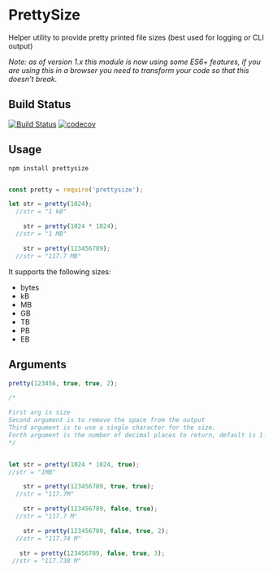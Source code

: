 PrettySize
==========

Helper utility to provide pretty printed file sizes (best used for logging or CLI output)

*Note: as of version 1.x this module is now using some ES6+ features, if you are using this in a browser
you need to transform your code so that this doesn't break.*

Build Status
------------

[![Build Status](https://secure.travis-ci.org/davglass/prettysize.svg?branch=master)](http://travis-ci.org/davglass/prettysize)
[![codecov](https://codecov.io/gh/davglass/prettysize/branch/master/graph/badge.svg)](https://codecov.io/gh/davglass/prettysize)

Usage
-----

```
npm install prettysize
```

```javascript

const pretty = require('prettysize');

let str = pretty(1024);
  //str = "1 kB"

    str = pretty(1024 * 1024);
  //str = "1 MB"

    str = pretty(123456789);
  //str = "117.7 MB"
```

It supports the following sizes:

* bytes
* kB
* MB
* GB
* TB
* PB
* EB

Arguments
---------

```javascript
pretty(123456, true, true, 2);

/*

First arg is size
Second argument is to remove the space from the output
Third argument is to use a single character for the size.
Forth argument is the number of decimal places to return, default is 1. 
*/


let str = pretty(1024 * 1024, true);
//str = "1MB"

    str = pretty(123456789, true, true);
  //str = "117.7M"

    str = pretty(123456789, false, true);
  //str = "117.7 M"

    str = pretty(123456789, false, true, 2);
  //str = "117.74 M"

   str = pretty(123456789, false, true, 3);
 //str = "117.738 M"

```

